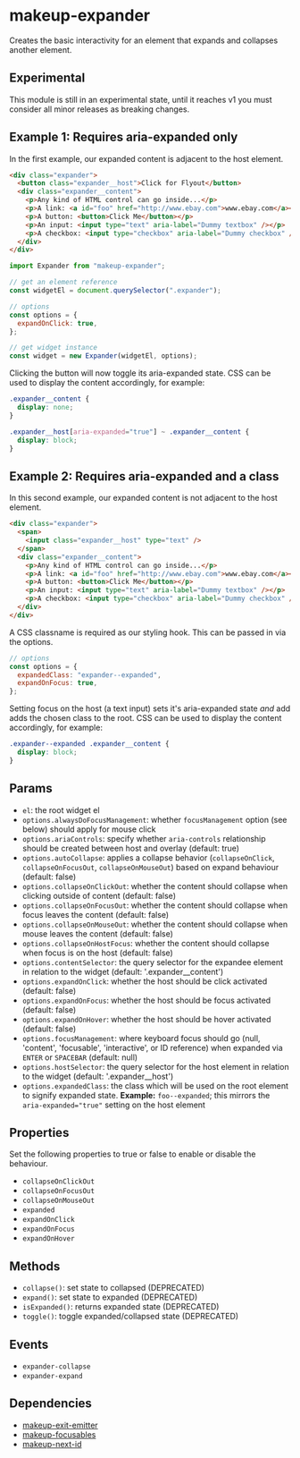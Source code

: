# makeup-expander

Creates the basic interactivity for an element that expands and collapses another element.

## Experimental

This module is still in an experimental state, until it reaches v1 you must consider all minor releases as breaking changes.

## Example 1: Requires aria-expanded only

In the first example, our expanded content is adjacent to the host element.

```html
<div class="expander">
  <button class="expander__host">Click for Flyout</button>
  <div class="expander__content">
    <p>Any kind of HTML control can go inside...</p>
    <p>A link: <a id="foo" href="http://www.ebay.com">www.ebay.com</a></p>
    <p>A button: <button>Click Me</button></p>
    <p>An input: <input type="text" aria-label="Dummy textbox" /></p>
    <p>A checkbox: <input type="checkbox" aria-label="Dummy checkbox" /></p>
  </div>
</div>
```

```js
import Expander from "makeup-expander";

// get an element reference
const widgetEl = document.querySelector(".expander");

// options
const options = {
  expandOnClick: true,
};

// get widget instance
const widget = new Expander(widgetEl, options);
```

Clicking the button will now toggle its aria-expanded state. CSS can be used to display the content accordingly, for example:

```css
.expander__content {
  display: none;
}

.expander__host[aria-expanded="true"] ~ .expander__content {
  display: block;
}
```

## Example 2: Requires aria-expanded and a class

In this second example, our expanded content is not adjacent to the host element.

```html
<div class="expander">
  <span>
    <input class="expander__host" type="text" />
  </span>
  <div class="expander__content">
    <p>Any kind of HTML control can go inside...</p>
    <p>A link: <a id="foo" href="http://www.ebay.com">www.ebay.com</a></p>
    <p>A button: <button>Click Me</button></p>
    <p>An input: <input type="text" aria-label="Dummy textbox" /></p>
    <p>A checkbox: <input type="checkbox" aria-label="Dummy checkbox" /></p>
  </div>
</div>
```

A CSS classname is required as our styling hook. This can be passed in via the options.

```js
// options
const options = {
  expandedClass: "expander--expanded",
  expandOnFocus: true,
};
```

Setting focus on the host (a text input) sets it's aria-expanded state _and_ add adds the chosen class to the root. CSS can be used to display the content accordingly, for example:

```css
.expander--expanded .expander__content {
  display: block;
}
```

## Params

- `el`: the root widget el
- `options.alwaysDoFocusManagement`: whether `focusManagement` option (see below) should apply for mouse click
- `options.ariaControls`: specify whether `aria-controls` relationship should be created between host and overlay (default: true)
- `options.autoCollapse`: applies a collapse behavior (`collapseOnClick`, `collapseOnFocusOut`, `collapseOnMouseOut`) based on expand behaviour (default: false)
- `options.collapseOnClickOut`: whether the content should collapse when clicking outside of content (default: false)
- `options.collapseOnFocusOut`: whether the content should collapse when focus leaves the content (default: false)
- `options.collapseOnMouseOut`: whether the content should collapse when mouse leaves the content (default: false)
- `options.collapseOnHostFocus`: whether the content should collapse when focus is on the host (default: false)
- `options.contentSelector`: the query selector for the expandee element in relation to the widget (default: '.expander\_\_content')
- `options.expandOnClick`: whether the host should be click activated (default: false)
- `options.expandOnFocus`: whether the host should be focus activated (default: false)
- `options.expandOnHover`: whether the host should be hover activated (default: false)
- `options.focusManagement`: where keyboard focus should go (null, 'content', 'focusable', 'interactive', or ID reference) when expanded via `ENTER` or `SPACEBAR` (default: null)
- `options.hostSelector`: the query selector for the host element in relation to the widget (default: '.expander\_\_host')
- `options.expandedClass`: the class which will be used on the root element to signify expanded state. **Example:** `foo--expanded`; this mirrors the `aria-expanded="true"` setting on the host element

## Properties

Set the following properties to true or false to enable or disable the behaviour.

- `collapseOnClickOut`
- `collapseOnFocusOut`
- `collapseOnMouseOut`
- `expanded`
- `expandOnClick`
- `expandOnFocus`
- `expandOnHover`

## Methods

- `collapse()`: set state to collapsed (DEPRECATED)
- `expand()`: set state to expanded (DEPRECATED)
- `isExpanded()`: returns expanded state (DEPRECATED)
- `toggle()`: toggle expanded/collapsed state (DEPRECATED)

## Events

- `expander-collapse`
- `expander-expand`

## Dependencies

- [makeup-exit-emitter](https://github.com/makeup/makeup-js/tree/master/packages/core/makeup-exit-emitter)
- [makeup-focusables](https://github.com/makeup/makeup-js/tree/master/packages/core/makeup-focusables)
- [makeup-next-id](https://github.com/makeup/makeup-js/tree/master/packages/core/makeup-next-id)
